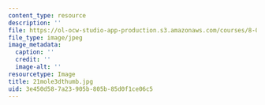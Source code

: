 ```yaml
---
content_type: resource
description: ''
file: https://ol-ocw-studio-app-production.s3.amazonaws.com/courses/8-02t-electricity-and-magnetism-spring-2005/3e450d587a23905b805b85d0f1ce06c5_21mole3dthumb.jpg
file_type: image/jpeg
image_metadata:
  caption: ''
  credit: ''
  image-alt: ''
resourcetype: Image
title: 21mole3dthumb.jpg
uid: 3e450d58-7a23-905b-805b-85d0f1ce06c5
---
```

